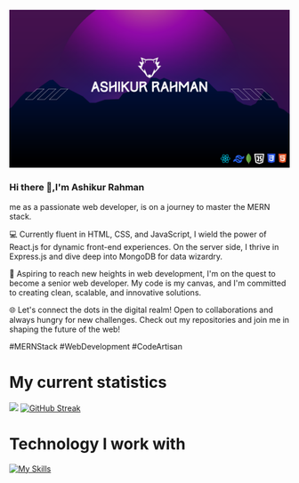 ![banner](https://raw.githubusercontent.com/Ashikur-ai/Ashikur-ai/main/github%20banner.png)

### Hi there 👋,I'm Ashikur Rahman


me as a passionate web developer, is on a journey to master the MERN stack.

💻 Currently fluent in HTML, CSS, and JavaScript, I wield the power of React.js for dynamic front-end experiences. On the server side, I thrive in Express.js and dive deep into MongoDB for data wizardry.

🚀 Aspiring to reach new heights in web development, I'm on the quest to become a senior web developer. My code is my canvas, and I'm committed to creating clean, scalable, and innovative solutions.

🌐 Let's connect the dots in the digital realm! Open to collaborations and always hungry for new challenges. Check out my repositories and join me in shaping the future of the web!

#MERNStack #WebDevelopment #CodeArtisan
# My current statistics
![](http://github-profile-summary-cards.vercel.app/api/cards/stats?username=Ashikur-ai&theme=default)
[![GitHub Streak](https://github-readme-streak-stats.herokuapp.com?user=Ashikur-ai&theme=transparent&card_width=817)](https://git.io/streak-stats)

# Technology I work with
[![My Skills](https://skillicons.dev/icons?i=js,html,css,firebase,react,tailwind,mongodb,express,nodejs)](https://skillicons.dev)
